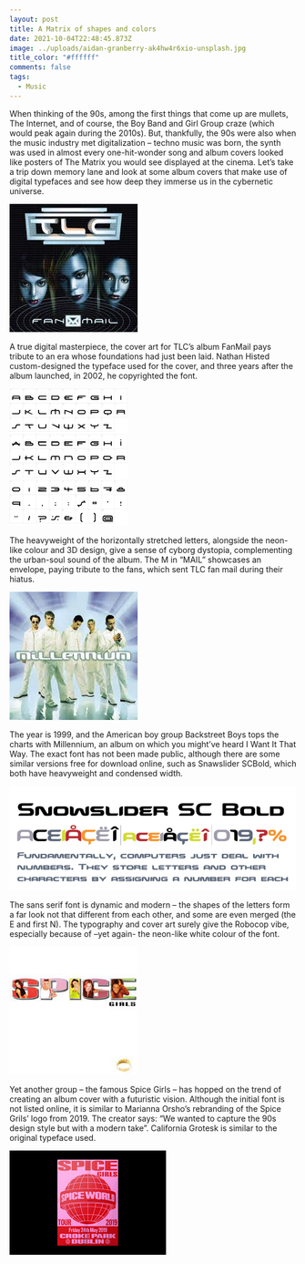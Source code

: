 ```yaml
---
layout: post
title: A Matrix of shapes and colors
date: 2021-10-04T22:48:45.873Z
image: ../uploads/aidan-granberry-ak4hw4r6xio-unsplash.jpg
title_color: "#ffffff"
comments: false
tags:
  - Music
---
```

When thinking of the 90s, among the first things that come up are mullets, The Internet, and of course, the Boy Band and Girl Group craze (which would peak again during the 2010s). But, thankfully, the 90s were also when the music industry met digitalization – techno music was born, the synth was used in almost every one-hit-wonder song and album covers looked like posters of The Matrix you would see displayed at the cinema. Let’s take a trip down memory lane and look at some album covers that make use of digital typefaces and see how deep they immerse us in the cybernetic universe.

![TLC - FanMail (1999)](../uploads/download-1-.jfif "TLC - FanMail (1999)")

A true digital masterpiece, the cover art for TLC’s album FanMail pays tribute to an era whose foundations had just been laid. Nathan Histed custom-designed the typeface used for the cover, and three years after the album launched, in 2002, he copyrighted the font. 

![FanMail Custom Typeface by Nathan Histed](../uploads/download-1-.png "FanMail Custom Typeface by Nathan Histed")

The heavyweight of the horizontally stretched letters, alongside the neon-like colour and 3D design, give a sense of cyborg dystopia, complementing the urban-soul sound of the album. The M in “MAIL” showcases an envelope, paying tribute to the fans, which sent TLC fan mail during their hiatus.

![Backstreet Boys - Millennium (1999)](../uploads/download-2-.jfif "Backstreet Boys - Millennium (1999)")

The year is 1999, and the American boy group Backstreet Boys tops the charts with Millennium, an album on which you might’ve heard I Want It That Way. The exact font has not been made public, although there are some similar versions free for download online, such as Snawslider SCBold, which both have heavyweight and condensed width. 

![Snowslider SCBold Typeface](../uploads/5803513.png "Snowslider SCBold Typeface")

The sans serif font is dynamic and modern – the shapes of the letters form a far look not that different from each other, and some are even merged (the E and first N).  The typography and cover art surely give the Robocop vibe, especially because of –yet again- the neon-like white colour of the font.

![Spice Girls - Spice (1996)](../uploads/download-3-.jfif "Spice Girls - Spice (1996)")

Yet another group – the famous Spice Girls – has hopped on the trend of creating an album cover with a futuristic vision. Although the initial font is not listed online, it is similar to Marianna Orsho’s rebranding of the Spice Grils’ logo from 2019. The creator says: “We wanted to capture the 90s design style but with a modern take”. California Grotesk is similar to the original typeface used.

![Spice Girls Rebranded Tour Visuals ](../uploads/download-2-.png "Spice Girls Rebranded Tour Visuals ")